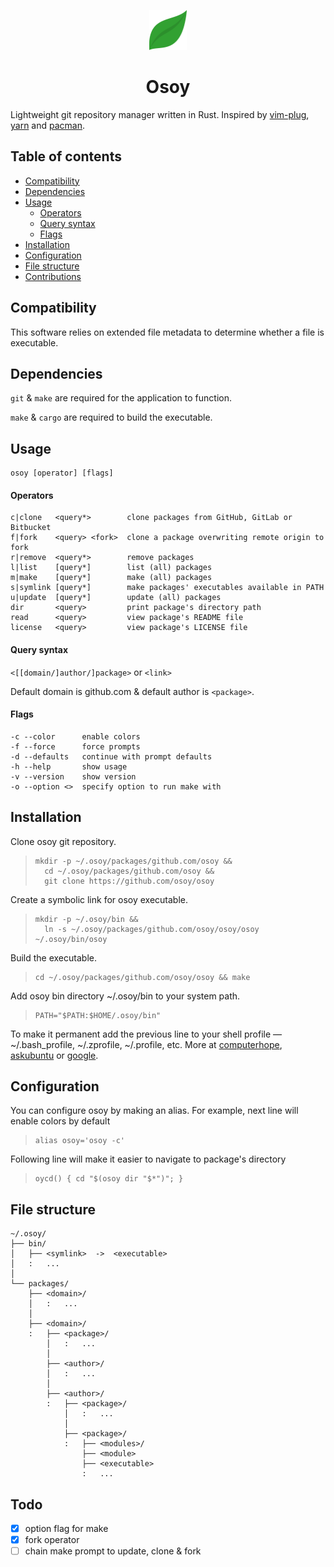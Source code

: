 <p align='center'>
  <img alt='logo' src='./logo.svg' height="64" />
</p>
<h1 align='center'>Osoy</h1>

Lightweight git repository manager written in Rust.
Inspired by
<a href='https://github.com/junegunn/vim-plug' />vim-plug</a>,
<a href='https://github.com/yarnpkg/yarn' />yarn</a> and
<a href='https://wiki.archlinux.org/index.php/Pacman' />pacman</a>.

## Table of contents

- [Compatibility](#Compatibility)
- [Dependencies](#Dependencies)
- [Usage](#Usage)
  - [Operators](#Operators)
  - [Query syntax](#Query-syntax)
  - [Flags](#Flags)
- [Installation](#Installation)
- [Configuration](#Configuration)
- [File structure](#File-structure)
- [Contributions](#Contributions)

## Compatibility

This software relies on extended file metadata to determine whether a file is executable.

## Dependencies

`git` & `make` are required for the application to function.

`make` & `cargo` are required to build the executable.

## Usage

    osoy [operator] [flags]

#### Operators

    c|clone   <query*>        clone packages from GitHub, GitLab or Bitbucket
    f|fork    <query> <fork>  clone a package overwriting remote origin to fork
    r|remove  <query*>        remove packages
    l|list    [query*]        list (all) packages
    m|make    [query*]        make (all) packages
    s|symlink [query*]        make packages' executables available in PATH
    u|update  [query*]        update (all) packages
    dir       <query>         print package's directory path
    read      <query>         view package's README file
    license   <query>         view package's LICENSE file

#### Query syntax

`<[[domain/]author/]package>` or `<link>`

Default domain is github.com & default author is `<package>`.

#### Flags

    -c --color      enable colors
    -f --force      force prompts
    -d --defaults   continue with prompt defaults
    -h --help       show usage
    -v --version    show version
    -o --option <>  specify option to run make with

## Installation

Clone osoy git repository.

>     mkdir -p ~/.osoy/packages/github.com/osoy &&
>       cd ~/.osoy/packages/github.com/osoy &&
>       git clone https://github.com/osoy/osoy

Create a symbolic link for osoy executable.

>     mkdir -p ~/.osoy/bin &&
>       ln -s ~/.osoy/packages/github.com/osoy/osoy/osoy ~/.osoy/bin/osoy

Build the executable.

>     cd ~/.osoy/packages/github.com/osoy/osoy && make

Add osoy bin directory ~/.osoy/bin to your system path.

>     PATH="$PATH:$HOME/.osoy/bin"

To make it permanent add the previous line to your shell profile — ~/.bash_profile, ~/.zprofile, ~/.profile, etc.
More at
<a href='https://www.computerhope.com/issues/ch001647.htm'>computerhope</a>,
<a href='https://askubuntu.com/questions/60218/how-to-add-a-directory-to-the-path'>askubuntu</a> or
<a href='https://www.google.com/?q=add+directory+to+path'>google</a>.

## Configuration

You can configure osoy by making an alias.
For example, next line will enable colors by default

>     alias osoy='osoy -c'

Following line will make it easier to navigate to package's directory

>     oycd() { cd "$(osoy dir "$*")"; }

## File structure

    ~/.osoy/
    ├── bin/
    │   ├── <symlink>  ->  <executable>
    │   :   ...
    │
    └── packages/
        ├── <domain>/
        │   :   ...
        │
        ├── <domain>/
        :   ├── <package>/
            │   :   ...
            │
            ├── <author>/
            │   :   ...
            │
            ├── <author>/
            :   ├── <package>/
                │   :   ...
                │
                ├── <package>/
                :   ├── <modules>/
                    ├── <module>
                    ├── <executable>
                    :   ...

## Todo

- [x] option flag for make
- [x] fork operator
- [ ] chain make prompt to update, clone & fork
